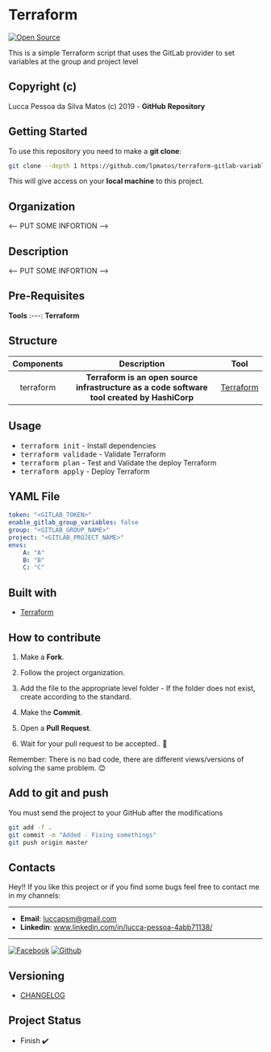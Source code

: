 Terraform
============

[![Open Source](https://badges.frapsoft.com/os/v1/open-source.svg?v=102)](https://github.com/lpmatos)

This is a simple Terraform script that uses the GitLab provider to set variables at the group and project level

## Copyright (c)

Lucca Pessoa da Silva Matos (c) 2019 - **GitHub Repository**

## Getting Started

To use this repository you need to make a **git clone**:

```bash
git clone --depth 1 https://github.com/lpmatos/terraform-gitlab-variables.git -b master
```

This will give access on your **local machine** to this project.

## Organization

<-- PUT SOME INFORTION -->

## Description

<-- PUT SOME INFORTION -->

## Pre-Requisites

**Tools**
:---:
**Terraform**

## Structure

**Components** | **Description** | **Tool**
:---: | :---: | :---:
terraform | **Terraform is an open source infrastructure as a code software tool created by HashiCorp** | [Terraform](https://www.terraform.io/docs/index.html)

## Usage

* <kbd>terraform init</kbd> - Install dependencies
* <kbd>terraform validade</kbd> - Validate Terraform
* <kbd>terraform plan</kbd> - Test and Validate the deploy Terraform
* <kbd>terraform apply</kbd> - Deploy Terraform

## YAML File

```yml
token: "<GITLAB_TOKEN>"
enable_gitlab_group_variables: false
group: "<GITLAB_GROUP_NAME>"
project: "<GITLAB_PROJECT_NAME>"
envs:
    A: "A"
    B: "B"
    C: "C"
```

## Built with

- [Terraform](https://www.terraform.io/docs/index.html)

## How to contribute

1. Make a **Fork**.

2. Follow the project organization.

3. Add the file to the appropriate level folder - If the folder does not exist, create according to the standard.

4. Make the **Commit**.

5. Open a **Pull Request**.

6. Wait for your pull request to be accepted.. 🚀

Remember: There is no bad code, there are different views/versions of solving the same problem. 😊

## Add to git and push

You must send the project to your GitHub after the modifications

```bash
git add -f .
git commit -m "Added - Fixing somethings"
git push origin master
```

## Contacts

Hey!! If you like this project or if you find some bugs feel free to contact me in my channels:

---

* **Email**: luccapsm@gmail.com
* **Linkedin**: www.linkedin.com/in/lucca-pessoa-4abb71138/

---

[![Facebook](https://github.frapsoft.com/social/facebook.png)](https://www.facebook.com/lucca.pessoa.9)
[![Github](https://github.frapsoft.com/social/github.png)](https://github.com/lpmatos)

## Versioning

- [CHANGELOG](CHANGELOG.md)

## Project Status

* Finish ✔️
